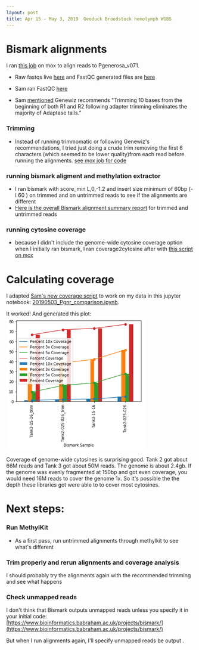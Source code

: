 ```yaml
---
layout: post
title: Apr 15 - May 3, 2019  Geoduck Broodstock hemolymph WGBS
---
```



# Bismark alignments 

I ran [this job](https://github.com/shellytrigg/Shelly_Pgenerosa/blob/master/scripts/20190415_BismarkAlignAS1.2I60_Pgenr070_10K.sh) on mox to align reads to Pgenerosa_v071. 

- Raw fastqs live [here](http://owl.fish.washington.edu/nightingales/P_generosa/) and FastQC generated files are [here](http://gannet.fish.washington.edu/Atumefaciens/20190415_pgen_fastqc_wgbs_shelly/)

- Sam ran FastQC [here](https://robertslab.github.io/sams-notebook/2019/04/15/FastQC-WGBS-Sequencing-Data-from-Genewiz-Received-20190408.html)

- Sam [mentioned](https://github.com/RobertsLab/resources/issues/354) Genewiz recommends "Trimming 10 bases from the beginning of both R1 and R2 following adapter trimming eliminates the majority of Adaptase tails."

### Trimming

- Instead of running trimmomatic or following Genewiz's recommendations, I tried just doing a crude trim removing the first 6 characters (which seemed to be lower quality)from each read before running the alignments. [see mox job for code](https://github.com/shellytrigg/Shelly_Pgenerosa/blob/master/scripts/20190415_BismarkAlignAS1.2I60_Pgenr070_10K.sh)

### running bismark aligment and methylation extractor

- I ran bismark with score_min L,0,-1.2 and insert size minimum of 60bp (-I 60 ) on trimmed and on untrimmed reads to see if the alignments are different 
- [Here is the overall Bismark alignment summary report](http://gannet.fish.washington.edu/metacarcinus/Pgenerosa/20190415_10K/bismark_summary_report.html) for trimmed and untrimmed reads

### running cytosine coverage

- because I didn't include the genome-wide cytosine coverage option when I initially ran bismark, I ran coverage2cytosine after with [this script on mox](https://github.com/shellytrigg/Shelly_Pgenerosa/blob/master/scripts/20190430_BismarkCoverage2Cytosine.sh)

# Calculating coverage
I adapted [Sam's new coverage script](https://github.com/RobertsLab/code/blob/master/notebooks/sam/20190418_cvir_mbd_coverage_comparison.ipynb) to work on my data in this jupyter notebook: [20190503\_Pgnr\_comparison.ipynb](https://github.com/shellytrigg/Shelly_Pgenerosa/blob/master/analyses/WGBS_conditionedBroodstockHemolymph/20190503_Pgnr_comparison.ipynb).

It worked! And generated this plot:  
![](https://raw.githubusercontent.com/shellytrigg/Shelly_Pgenerosa/master/analyses/WGBS_conditionedBroodstockHemolymph/20190503_coverage_analysis/20190503_Pgenr_cov_comparison.png)

Coverage of genome-wide cytosines is surprising good. Tank 2 got about 66M reads and Tank 3 got about 50M reads. The genome is about 2.4gb. If the genome was evenly fragmented at 150bp and got even coverage, you would need 16M reads to cover the genome 1x. So it's possible the the depth these libraries got were able to to cover most cytosines. 

# Next steps:

### Run MethylKit
- As a first pass, run untrimmed alignments through methylkit to see what's different 

### Trim properly and rerun alignments and coverage analysis
I should probably try the alignments again with the recommended trimming and see what happens

### Check unmapped reads
I don't think that Bismark outputs unmapped reads unless you specify it in your initial code:
[https://www.bioinformatics.babraham.ac.uk/projects/bismark/](https://www.bioinformatics.babraham.ac.uk/projects/bismark/)

But when I run alignments again, I'll specify unmapped reads be output .

 